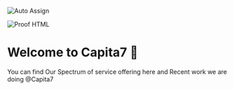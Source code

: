 ![Auto Assign](https://github.com/capita-7/demo-repository/actions/workflows/auto-assign.yml/badge.svg)

![Proof HTML](https://github.com/capita-7/demo-repository/actions/workflows/proof-html.yml/badge.svg)

# Welcome to Capita7 🎊

You can find Our Spectrum of service offering here and Recent work we are doing @Capita7

